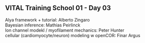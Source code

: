 ## VITAL Training School 01 - Day 03

Alya framework + tutorial: Alberto Zingaro  
Bayesian inference: Mathias Peirlinck  
Ion channel modekl / myofilament mechanics: Peter Hunter  
cellular (cardiomyocyte/neuron) modeling w openCOR: Finar Argus  
